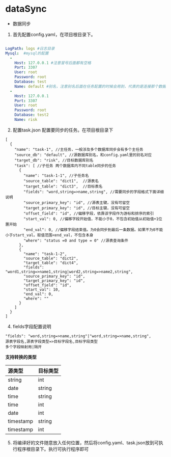 # dataSync
* 数据同步

 1. 首先配置config.yaml，在项目根目录下。

```yaml

LogPath: logs #日志目录
Mysql:  #mysql的配置
  -
    Host: 127.0.0.1 #注意冒号后面都有空格
    Port: 3307
    User: root
    Password: root
    Database: test
    Name: default #别名，注意别名后面在任务配置的时候会用到，代表的是连接那个数据库
  -
    Host: 127.0.0.1
    Port: 3307
    User: root
    Password: root
    Database: test2
    Name: risk

```

2. 配置task.json  配置要同步的任务。在项目根目录下

```json5
[
  {
    "name": "task-1", //主任务，一般涉及多个数据库同步会有多个主任务
    "source_db": "default", //源数据库别名，和config.yaml里的别名对应
    "target_db": "risk", //目标数据库别名
    "task": [ //子任务 两个数据库内不同table同步的任务
      {
        "name": "task-1-1", //子任务名
        "source_table": "dict1",  //源表名
        "target_table": "dict3",  //目标表名
        "fields": "word,string=>name,string", //需要同步的字段格式下面详细说明
        "source_primary_key": "id", //源表主键，没有可留空
        "target_primary_key": "id", //目标主键，没有可留空
        "offset_field": "id", //偏移字段，依靠该字段作为游标和排序的索引
        "start_val": 0, //偏移字段开始值，不能小于0，不包含初始值从初始值+1位置开始
        "end_val": 0, //偏移字段结束值。为0会同步到最后一条数据。如果不为0不能小于start_val。取值范围<end_val，不包含本身
        "where": "status =0 and type = 0" //源表查询条件
      },
      {
        "name": "task-1-2",
        "source_table": "dict2",
        "target_table": "dict4",
        "fields": "word1,string=>name1,string|word2,string=>name2,string",
        "source_primary_key": "id",
        "target_primary_key": "id",
        "offset_field": "id",
        "start_val": 10,
        "end_val": 0,
        "where": ""
      }
    ]
  }
]
```

4. fields字段配置说明

```
"fields": "word,string=>name,string"|"word,string=>name,string",
源表字段名,源表字段类型=>目标字段名,目标字段类型
多个字段映射用|隔开
```
**支持转换的类型**

| 源类型    | 目标类型   |
|:-------|:-------|
| string | int    |
| date   | string |
| time   | string |
| time   | int    |
| date   | int    |
| timestamp    | string |
| timestamp    | int    |


5. 将编译好的文件随意放入任何位置，然后将config.yaml、task.json放到可执行程序根目录下。执行可执行程序即可

